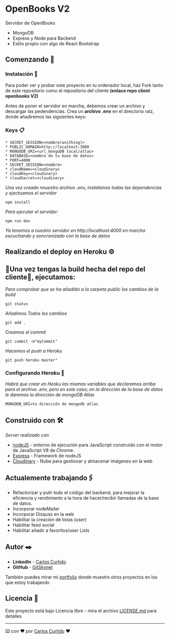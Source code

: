 # OpenBooks V2

Servidor de OpenBooks
* MongoDB 
* Express y Node para Backend
* Estilo propio con algo de React Bootstrap

## Comenzando 🚀
### Instalación 🔧
Para poder ver y probar este proyecto en tu ordenador local, haz Fork tanto de este repositorio como el repositorio del cliente **(enlace repo client openbooks V2)**

Antes de poner el servidor en marcha, debemos crear un archivo y descargar las pedendencias.
Crea  un **archivo .env** en el directorio raíz, donde añadiremos las siguientes keys:

### Keys 📋

```
* SECRET_SESSION=<nombre(anithing)>
* PUBLIC_DOMAIN=http://localhost:3000
* MONGODB_URI=<url_mongoDB local/atlas>
* DATABASE=<nombre de tu base de datos>
* PORT=4000
* SECRET_SESSION=<nombre>
* cloudName=<cloudinary>
* cloudKey=<cloudinary>
* cloudSecret=<cloudinary>
```


_Una vez creado nnuestro archivo .env, instalamos todas las dependencias y ejectuamos el servidor_

```
npm install
```

_Para ejecutar el servidor:_

```
npm run dev
```

_Ya tenemos a nuestro servidor en http://localhost:4000 en marcha escuchando y soncronizado con la base de datos_

## Realizando el deploy en Heroku ⚙️

## 📌Una vez tengas la build hecha del repo del cliente📌, ejecutamos:

_Para comprobar que se ha añadido a la carpeta public los cambios de la build_
```
git status
```
_Añadimos  Todos los cambios_
```
git add .
```
_Creamos el commit_
```
git commit -m"myCommit"
```
_Hacemos el push a Heroku_
```
git push heroku master"
```

### Configurando Heroku 🔩

_Habrá que crear en Heoku las mismas variables que declaramos arriba para el archivo .env, pero en este caso; en la dirección de la base de datos le daremos la dirección de mongoDB Atlas_

```
MONGODB_URI=tu dirección de mongodb atlas
```

## Construido con 🛠️

_Server realizado con_

* [nodeJS](https://nodejs.org/es/) - entorno de ejecución para JavaScript construido con el motor de JavaScript V8 de Chrome.
* [Express](https://expressjs.com/es/) - Framework de nodeJS
* [Cloudinary](https://cloudinary.com/) - Nube para gestionar y almacenar imágenes en la web

## Actualemente trabajando🖇️

- Refactorizar y pulir todo el código del backend, para mejorar la eficiencia y rendimiento a la hora de hacer/recibir llamadas de la base de datos.
- Incorporar nodeMailer
- Incorporar Disquss en la web
- Habilitar la creación de listas (user)
- Habilitar feed social
- Habilitar añadir a favoritos/user Lists  

## Autor ✒️

* **LinkedIn** - [Carlos Curtido](https://www.linkedin.com/in/carlos-curtido/)
* **GitHub** - [GitSkynet](https://github.com/GitSkynet)

También puedes mirar mi [portfolio](https://portfoliocurtido.herokuapp.com/) donde muestro otros proyectos en los que estoy trabajando 

## Licencia 📄

Este proyecto está bajo Licencia libre - mira el archivo [LICENSE.md](LICENSE.md) para detalles

---
⌨️ con ❤️ por [Carlos Curtido](https://github.com/GitSkynet) ❤️
